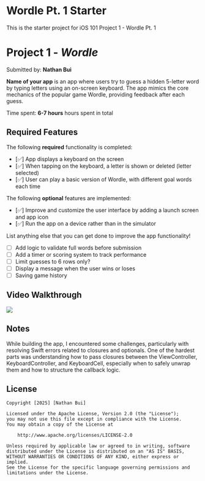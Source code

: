 # Wordle Pt. 1 Starter

This is the starter project for iOS 101 Project 1 - Wordle Pt. 1
# Project 1 - *Wordle*

Submitted by: **Nathan Bui**

**Name of your app** is an app where users try to guess a hidden 5-letter word by typing letters using an on-screen keyboard. The app mimics the core mechanics of the popular game Wordle, providing feedback after each guess.

Time spent: **6-7  hours** hours spent in total

## Required Features

The following **required** functionality is completed:

- [✅] App displays a keyboard on the screen
- [✅] When tapping on the keyboard, a letter is shown or deleted (letter selected)
- [✅] User can play a basic version of Wordle, with different goal words each time

The following **optional** features are implemented:

- [✅] Improve and customize the user interface by adding a launch screen and app icon
- [✅] Run the app on a device rather than in the simulator

List anything else that you can get done to improve the app functionality!
- [ ] Add logic to validate full words before submission
- [ ] Add a timer or scoring system to track performance
- [ ] Limit guesses to 6 rows only?
- [ ] Display a message when the user wins or loses
- [ ] Saving game history

## Video Walkthrough


<div>
    <a href="https://www.loom.com/share/b00d474503164393ba9c2d99481a4f4d">
    </a>
    <a href="https://www.loom.com/share/b00d474503164393ba9c2d99481a4f4d">
      <img style="max-width:300px;" src="https://cdn.loom.com/sessions/thumbnails/b00d474503164393ba9c2d99481a4f4d-30433134c945afbc-full-play.gif">
    </a>
  </div>


## Notes

While building the app, I encountered some challenges, particularly with resolving Swift errors related to closures and optionals. One of the hardest parts was understanding how to pass closures between the ViewController, KeyboardController, and KeyboardCell, especially when to safely unwrap them and how to structure the callback logic.

## License

    Copyright [2025] [Nathan Bui]

    Licensed under the Apache License, Version 2.0 (the "License");
    you may not use this file except in compliance with the License.
    You may obtain a copy of the License at

        http://www.apache.org/licenses/LICENSE-2.0

    Unless required by applicable law or agreed to in writing, software
    distributed under the License is distributed on an "AS IS" BASIS,
    WITHOUT WARRANTIES OR CONDITIONS OF ANY KIND, either express or implied.
    See the License for the specific language governing permissions and
    limitations under the License.
